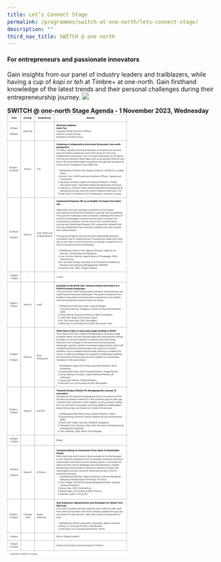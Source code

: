 ```yaml
---
title: Let’s Connect Stage
permalink: /programmes/switch-at-one-north/lets-connect-stage/
description: ""
third_nav_title: SWITCH @ one north
---
```

#### **For entrepreneurs and passionate innovators**
Gain insights from our panel of industry leaders and trailblazers, while having a cup of *kopi* or *teh* at Timbre+ at one-north. Gain firsthand knowledge of the latest trends and their personal challenges during their entrepreneurship journey.
**![](https://lh7-us.googleusercontent.com/0g2sI7CnTmNaR5laAga4nVgledHnlkE8VI2QUaMAiIyqz_H-8-XmnWr5upIezA1zYTGDZST9kGHRY4_H2G4cacLzTzD0dpe33YQ-zrexHR9LwmyGSbXDiZ_me7irkEQjnRxOJXPID_qERE28Ar4C_g)** <br>

**SWITCH @ one-north Stage Agenda - 1 November 2023, Wednesday**<br>
![](/images/let's%20connect%20stage1.png)